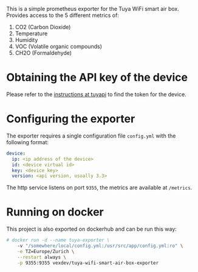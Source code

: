 This is a simple prometheus exporter for the Tuya WiFi smart air box.
Provides access to the 5 different metrics of:
1. CO2 (Carbon Dioxide)
2. Temperature
3. Humidity
4. VOC (Volatile organic compounds)
5. CH2O (Formaldehyde)

# Obtaining the API key of the device

Please refer to the [instructions at tuyapi](https://github.com/codetheweb/tuyapi/blob/master/docs/SETUP.md) to find the token for the device.

# Configuring the exporter

The exporter requires a single configuration file `config.yml` with the following format:

```yaml
device:
  ip: <ip address of the device>
  id: <device virtual id>
  key: <device key>
  version: <api version, usually 3.3>
```

The http service listens on port `9355`, the metrics are available at `/metrics`.

# Running on docker

This project is also exported on dockerhub and can be run this way:

```bash
# docker run -d --name tuya-exporter \
    -v "/somewhere/local/config.yml:/usr/src/app/config.yml:ro" \
    -e TZ=Europe/Zurich \
    --restart always \
    -p 9355:9355 vexdev/tuya-wifi-smart-air-box-exporter
```